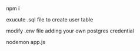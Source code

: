 npm i

exucute .sql file to create user table

modify .env file adding your own postgres credential

nodemon app.js
